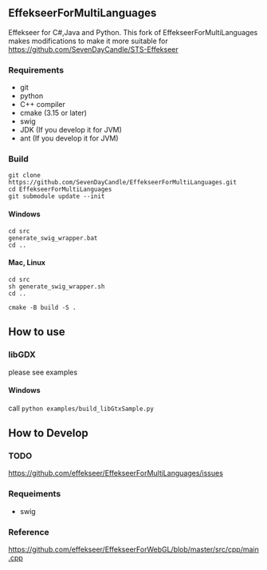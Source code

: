 ## EffekseerForMultiLanguages

Effekseer for C#,Java and Python.
This fork of EffekseerForMultiLanguages makes modifications to make it more suitable for https://github.com/SevenDayCandle/STS-Effekseer

### Requirements
- git
- python
- C++ compiler
- cmake (3.15 or later)
- swig
- JDK (If you develop it for JVM)
- ant (If you develop it for JVM)

### Build

```
git clone https://github.com/SevenDayCandle/EffekseerForMultiLanguages.git
cd EffekseerForMultiLanguages
git submodule update --init
```

#### Windows

```
cd src
generate_swig_wrapper.bat
cd ..
```

#### Mac, Linux

```
cd src
sh generate_swig_wrapper.sh
cd ..
```


```
cmake -B build -S .
```

## How to use

### libGDX

please see examples

#### Windows

call ```python examples/build_libGtxSample.py ```

## How to Develop

### TODO

https://github.com/effekseer/EffekseerForMultiLanguages/issues

### Requeiments

- swig

### Reference

https://github.com/effekseer/EffekseerForWebGL/blob/master/src/cpp/main.cpp
